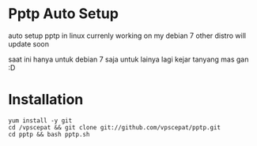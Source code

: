 Pptp Auto Setup
====

auto setup pptp in linux
currenly working on my debian 7 
other distro will update soon

saat ini hanya untuk debian 7 saja
untuk lainya lagi kejar tanyang mas gan :D


Installation
====

    yum install -y git
    cd /vpscepat && git clone git://github.com/vpscepat/pptp.git
    cd pptp && bash pptp.sh
